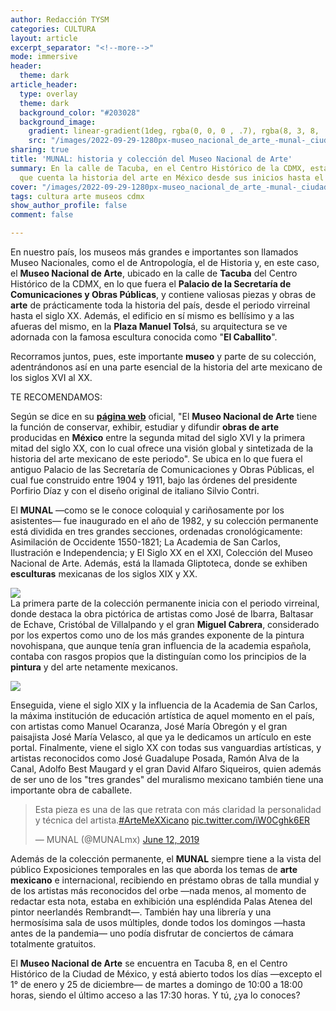 ```yaml
---
author: Redacción TYSM
categories: CULTURA
layout: article
excerpt_separator: "<!--more-->"
mode: immersive
header:
  theme: dark
article_header:
  type: overlay
  theme: dark
  background_color: "#203028"
  background_image:
    gradient: linear-gradient(1deg, rgba(0, 0, 0 , .7), rgba(8, 3, 8, .9))
    src: "/images/2022-09-29-1280px-museo_nacional_de_arte_-munal-_ciudad_de_mexico_-_plaza_manuel_tolsa_1.jpeg"
sharing: true
title: 'MUNAL: historia y colección del Museo Nacional de Arte'
summary: En la calle de Tacuba, en el Centro Histórico de la CDMX, está este museo
  que cuenta la historia del arte en México desde sus inicios hasta el siglo XX
cover: "/images/2022-09-29-1280px-museo_nacional_de_arte_-munal-_ciudad_de_mexico_-_plaza_manuel_tolsa_1.jpeg"
tags: cultura arte museos cdmx
show_author_profile: false
comment: false

---
```

En nuestro país, los museos más grandes e importantes son llamados Museo Nacionales, como el de Antropología, el de Historia y, en este caso, el **Museo Nacional de Arte**, ubicado en la calle de **Tacuba** del Centro Histórico de la CDMX, en lo que fuera el **Palacio de la Secretaría de Comunicaciones y Obras Públicas**, y contiene valiosas piezas y obras de **arte** de prácticamente toda la historia del país, desde el periodo virreinal hasta el siglo XX. Además, el edificio en sí mismo es bellísimo y a las afueras del mismo, en la **Plaza Manuel Tols**á, su arquitectura se ve adornada con la famosa escultura conocida como "**El Caballito**".

Recorramos juntos, pues, este importante **museo** y parte de su colección, adentrándonos así en una parte esencial de la historia del arte mexicano de los siglos XVI al XX.

TE RECOMENDAMOS:

Según se dice en su [**página web**](http://www.munal.mx/es/visita) oficial, "El **Museo Nacional de Arte** tiene la función de conservar, exhibir, estudiar y difundir **obras de arte** producidas en **México** entre la segunda mitad del siglo XVI y la primera mitad del siglo XX, con lo cual ofrece una visión global y sintetizada de la historia del arte mexicano de este periodo". Se ubica en lo que fuera el antiguo Palacio de las Secretaría de Comunicaciones y Obras Públicas, el cual fue construido entre 1904 y 1911, bajo las órdenes del presidente Porfirio Díaz y con el diseño original de italiano Silvio Contri.

El **MUNAL** —como se le conoce coloquial y cariñosamente por los asistentes— fue inaugurado en el año de 1982, y su colección permanente está dividida en tres grandes secciones, ordenadas cronológicamente: Asimilación de Occidente 1550-1821; La Academia de San Carlos, Ilustración e Independencia; y El Siglo XX en el XXI, Colección del Museo Nacional de Arte. Además, está la llamada Gliptoteca, donde se exhiben **esculturas** mexicanas de los siglos XIX y XX.

![](https://upload.wikimedia.org/wikipedia/commons/thumb/e/e6/Museo_Nacional_de_Arte_%28MUNAL%29_-_Ciudad_de_M%C3%A9xico_-_Escultura.jpg/1024px-Museo_Nacional_de_Arte_%28MUNAL%29_-_Ciudad_de_M%C3%A9xico_-_Escultura.jpg)  
La primera parte de la colección permanente inicia con el periodo virreinal, donde destaca la obra pictórica de artistas como José de Ibarra, Baltasar de Echave, Cristóbal de Villalpando y el gran **Miguel Cabrera**, considerado por los expertos como uno de los más grandes exponente de la pintura novohispana, que aunque tenía gran influencia de la academia española, contaba con rasgos propios que la distinguían como los principios de la **pintura** y del arte netamente mexicanos.

![](https://upload.wikimedia.org/wikipedia/commons/thumb/f/fd/Miguel_Cabrera_-_The_Virgin_of_the_Apocalypse_-_Google_Art_Project.jpg/1067px-Miguel_Cabrera_-_The_Virgin_of_the_Apocalypse_-_Google_Art_Project.jpg)

Enseguida, viene el siglo XIX y la influencia de la Academia de San Carlos, la máxima institución de educación artística de aquel momento en el país, con artistas como Manuel Ocaranza, José María Obregón y el gran paisajista José María Velasco, al que ya le dedicamos un artículo en este portal. Finalmente, viene el siglo XX con todas sus vanguardias artísticas, y artistas reconocidos como José Guadalupe Posada, Ramón Alva de la Canal, Adolfo Best Maugard y el gran David Alfaro Siqueiros, quien además de ser uno de los "tres grandes" del muralismo mexicano también tiene una importante obra de caballete.

<blockquote class="twitter-tweet"><p lang="es" dir="ltr">Esta pieza es una de las que retrata con más claridad la personalidad y técnica del artista.<a href="https://twitter.com/hashtag/ArteMeXXicano?src=hash&ref_src=twsrc%5Etfw">#ArteMeXXicano</a> <a href="https://t.co/iW0Cghk6ER">pic.twitter.com/iW0Cghk6ER</a></p>— MUNAL (@MUNALmx) <a href="https://twitter.com/MUNALmx/status/1138936545933762562?ref_src=twsrc%5Etfw">June 12, 2019</a></blockquote> <script async src="https://platform.twitter.com/widgets.js" charset="utf-8"></script>

Además de la colección permanente, el **MUNAL** siempre tiene a la vista del público Exposiciones temporales en las que aborda los temas de **arte mexicano** e internacional, recibiendo en préstamo obras de talla mundial y de los artistas más reconocidos del orbe —nada menos, al momento de redactar esta nota, estaba en exhibición una espléndida Palas Atenea del pintor neerlandés Rembrandt—. También hay una librería y una hermosísima sala de usos múltiples, donde todos los domingos —hasta antes de la pandemia— uno podía disfrutar de conciertos de cámara totalmente gratuitos.

El **Museo Nacional de Arte** se encuentra en Tacuba 8, en el Centro Histórico de la Ciudad de México, y está abierto todos los días —excepto el 1° de enero y 25 de diciembre— de martes a domingo de 10:00 a 18:00 horas, siendo el último acceso a las 17:30 horas. Y tú, ¿ya lo conoces?